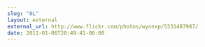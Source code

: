 ```yaml
---
slug: "8L"
layout: external
external_url: http://www.flickr.com/photos/wynnxp/5331487987/
date: 2011-01-06T20:49:41-06:00
---
```

